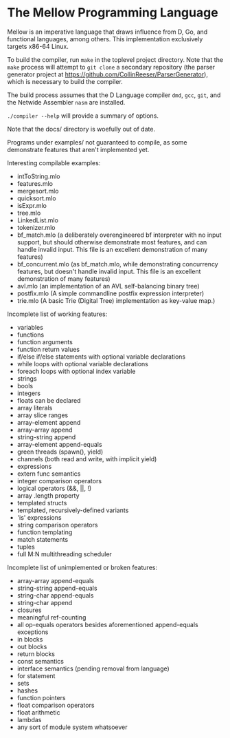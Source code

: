 # The Mellow Programming Language

Mellow is an imperative language that draws influence from D, Go, and functional
languages, among others. This implementation exclusively targets x86-64 Linux.

To build the compiler, run `make` in the toplevel project directory. Note that
the `make` process will attempt to `git clone` a secondary repository (the
parser generator project at https://github.com/CollinReeser/ParserGenerator),
which is necessary to build the compiler.

The build process assumes that the D Language compiler `dmd`, `gcc`, `git`, and
the Netwide Assembler `nasm` are installed.

`./compiler --help` will provide a summary of options.

Note that the docs/ directory is woefully out of date.

Programs under examples/ not guaranteed to compile, as some demonstrate
features that aren't implemented yet.

Interesting compilable examples:
- intToString.mlo
- features.mlo
- mergesort.mlo
- quicksort.mlo
- isExpr.mlo
- tree.mlo
- LinkedList.mlo
- tokenizer.mlo
- bf_match.mlo (a deliberately overengineered bf interpreter with no input
                 support, but should otherwise demonstrate most features, and
                 can handle invalid input. This file is an excellent
                 demonstration of many features)
- bf_concurrent.mlo (as bf_match.mlo, while demonstrating concurrency
                      features, but doesn't handle invalid input. This file
                      is an excellent demonstration of many features)
- avl.mlo (an implementation of an AVL self-balancing binary tree)
- postfix.mlo (A simple commandline postfix expression interpreter)
- trie.mlo (A basic Trie (Digital Tree) implementation as key-value map.)

Incomplete list of working features:
- variables
- functions
- function arguments
- function return values
- if/else if/else statements with optional variable declarations
- while loops with optional variable declarations
- foreach loops with optional index variable
- strings
- bools
- integers
- floats can be declared
- array literals
- array slice ranges
- array-element append
- array-array append
- string-string append
- array-element append-equals
- green threads (spawn(), yield)
- channels (both read and write, with implicit yield)
- expressions
- extern func semantics
- integer comparison operators
- logical operators (&&, ||, !)
- array .length property
- templated structs
- templated, recursively-defined variants
- 'is' expressions
- string comparison operators
- function templating
- match statements
- tuples
- full M:N multithreading scheduler


Incomplete list of unimplemented or broken features:
- array-array append-equals
- string-string append-equals
- string-char append-equals
- string-char append
- closures
- meaningful ref-counting
- all op-equals operators besides aforementioned append-equals exceptions
- in blocks
- out blocks
- return blocks
- const semantics
- interface semantics (pending removal from language)
- for statement
- sets
- hashes
- function pointers
- float comparison operators
- float arithmetic
- lambdas
- any sort of module system whatsoever
